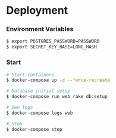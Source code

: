 # Deployment

### Environment Variables

```sh
$ export POSTGRES_PASSWORD=PASSWORD
$ export SECRET_KEY_BASE=LONG_HASH
```

### Start

```sh
# Start containers
$ docker-compose up -d --force-recreate

# Database initial setup
$ docker-compose run web rake db:setup

# See logs
$ docker-compose logs web

# Stop
$ docker-compose stop
```
